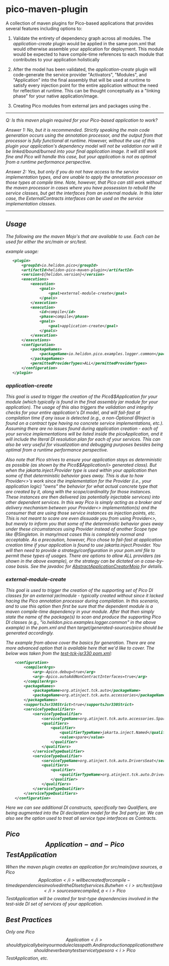 # pico-maven-plugin
A collection of maven plugins for Pico-based applications that provides several features including options to:

1. Validate the entirety of dependency graph across all modules. The <i>application-create</i> plugin would be applied in the same pom.xml
   that would otherwise assemble your application for deployment. This module would be expected to have compile-time references to
   each module that contributes to your application holistically

2. After the model has been validated, the <i>application-create</i> plugin will code-generate the service provider "Activators", "Modules", and "Application" into the
   final assembly that will be used at runtime to satisfy every injection point for the entire application without the need for reflection at runtime. This can be thought conceptually as a "linking phase" for your native application/image.

3. Creating Pico modules from external jars and packages using the <i>.

---

Q: Is this maven plugin required for your Pico-based application to work?

Answer 1: No, but it is recommended. Strictly speaking the main code generation occurs using the annotation processor, and the output from that processor is fully functional at runtime. However, without the use of this plugin your application's dependency model will not be validation nor will it be linked/bound/burned into your final application image.  It will still work fine and Pico will handle this case, but your application is not as optimal from a runtime performance perspective.

Answer 2: Yes, but only if you do not have access to the service implementation types, and are unable to apply the annotation processor on those types at compile time. Note, however, that Pico can still work without the maven processor in cases where you have possession to rebuild the service classes, but get the interfaces from an external module. In this later case, the <i>ExternalContracts</i> interfaces can be used on the service implementation classes. 

---

## Usage

The following are the maven Mojo's that are available to use. Each can be used for either the src/main or src/test. 

example usage:
```pom.xml
   <plugin>
       <groupId>io.helidon.pico</groupId>
       <artifactId>helidon-pico-maven-plugin</artifactId>
       <version>${helidon.version}</version>
       <executions>
           <execution>
               <goals>
                   <goal>external-module-create</goal>
               </goals>
           </execution>
           <execution>
               <id>compile</id>
               <phase>compile</phase>
               <goals>
                   <goal>application-create</goal>
               </goals>
           </execution>
       </executions>
       <configuration>
           <packageNames>
               <packageName>io.helidon.pico.examples.logger.common</packageName>
           </packageNames>
           <permittedProviderTypes>ALL</permittedProviderTypes>
       </configuration>
   </plugin>
```

### application-create
This goal is used to trigger the creation of the <i>Pico$$Application</i> for your module (which typically is found in the final assembly jar module for your application). The usage of this also triggers the validation and integrity checks for your entire application's DI model, and will fail-fast at compilation time if any issue is detected (e.g., a non-Optional @Inject is found on a contract type having no concrete service implementations, etc.). Assuming there are no issues found during application creation - each of your service implementations will be listed inside the <i>picoApplication</i>, and it will include the literal DI resolution plan for each of your services. This can also be very useful for visualization and debugging purposes besides being optimal from a runtime performance perspective.

Also note that Pico strives to ensure your application stays as deterministic as possible (as shown by the <i>Pico$$Application/i> generated class). But when the <i>jakarta.inject.Provider</i> type is used within your application then some of that deterministic behavior goes away. This is due to how Provider<>'s work since the implementation for the Provider (i.e., your application logic) "owns" the behavior for what actual concrete type that are created by it, along with the scope/cardinality for those instances. These instances are then delivered (as potentially injectable services) into other dependent services.  In this way Pico is simply acting as a broker and delivery mechanism between your Provider<> implementation(s) and the consumer that are using those service instances as injection points, etc. This is not meant to scare ore even dissuade you from using Provider<>, but merely to inform you that some of the deterministic behavior goes away under these circumstances using Provider instead of another Scope type like @Singleton. In many/most cases this is completely normal and acceptable. As a precaution, however, Pico chose to fail-fast at application creation time if your application is found to use jakarta.inject.Provider<T>. You will then need to provide a strategy/configuration in your pom.xml file to permit these types of usages. There are options to allow ALL providers (as shown in the above example), or the strategy can be dictated on a case-by-case basis. See the javadoc for [AbstractApplicationCreatorMojo](./src/main/java/io/helidon/pico/maven/plugin/AbstractApplicationCreatorMojo.java) for details.

### external-module-create
This goal is used to trigger the creation of the supporting set of Pico DI classes for an external jar/module - typically created without since it lacked hacing the Pico annotation processor during compilation. In this scenario, and to use this option then first be sure that the dependent module is a maven compile-time dependency in your module. After that then simply state the name of the package(s) to scan and produce the supporting Pico DI classes (e.g., "io.helidon.pico.examples.logger.common" in the above example) in the pom.xml and then target/generated-sources/pico should be generated accordingly.

The example from above cover the basics for generation. There are one more advanced option that is available here that we'd like to cover. The below was taken from the [test-tck-jsr330 pom.xml](../tests/tck-jsr330/pom.xml):

```pom.xml
    <configuration>
        <compilerArgs>
            <arg>-Apico.debug=true</arg>
            <arg>-Apico.autoAddNonContractInterfaces=true</arg>
        </compilerArgs>
        <packageNames>
            <packageName>org.atinject.tck.auto</packageName>
            <packageName>org.atinject.tck.auto.accessories</packageName>
        </packageNames>
        <supportsJsr330Strict>true</supportsJsr330Strict>
        <serviceTypeQualifiers>
            <serviceTypeQualifier>
                <serviceTypeName>org.atinject.tck.auto.accessories.SpareTire</serviceTypeName>
                <qualifiers>
                    <qualifier>
                        <qualifierTypeName>jakarta.inject.Named</qualifierTypeName>
                        <value>spare</value>
                    </qualifier>
                </qualifiers>
            </serviceTypeQualifier>
            <serviceTypeQualifier>
                <serviceTypeName>org.atinject.tck.auto.DriversSeat</serviceTypeName>
                <qualifiers>
                    <qualifier>
                        <qualifierTypeName>org.atinject.tck.auto.Drivers</qualifierTypeName>
                    </qualifier>
                </qualifiers>
            </serviceTypeQualifier>
        </serviceTypeQualifiers>
    </configuration>
```

Here we can see additional DI constructs, specifically two Qualifiers, are being augmented into the DI declaration model for the 3rd party jar. We can also see the option used to treat all service type interfaces as Contracts.

## Pico$$Application-and-Pico$$TestApplication
When the maven plugin creates an application for <i>src/main/java</i> sources, a <i>Pico$$Application</i> will be created for compile-time dependencies involved in the DI set of services. But when <i>src/test/java</i> sources are compiled, a <i>Pico$$TestApplication</i> will be created for test-type dependencies involved in the test-side DI set of services of your application.

## Best Practices
Only one <i>Pico$$Application</i> should typically be in your module classpath. And in production applications there should never be any test service types or a <i>Pico$$TestApplication</i>, etc.
